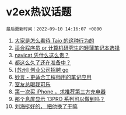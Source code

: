 # v2ex热议话题

`最后更新时间：2022-09-10 14:16:07 +0800`

1. [大家是怎么看待 Taio 的这种行为的](https://www.v2ex.com/t/878935)
1. [适合程序员 or 计算机研究生的轻薄笔记本选择](https://www.v2ex.com/t/878913)
1. [navicat 凭什么这么贵？](https://www.v2ex.com/t/878918)
1. [都这么久了还在准备中？](https://www.v2ex.com/t/878983)
1. [[苏州] 创业公司招聘 go](https://www.v2ex.com/t/878945)
1. [妙言 - 更适合工程师用的笔记应用](https://www.v2ex.com/t/878942)
1. [室友总喝我可乐](https://www.v2ex.com/t/878993)
1. [第一次买 iPhone ，求推荐第三方充电器](https://www.v2ex.com/t/878996)
1. [那个息屏显示 13PRO 系列可以做到吗？](https://www.v2ex.com/t/878975)
1. [刘海挺好的， 把他换了干嘛](https://www.v2ex.com/t/879058)

